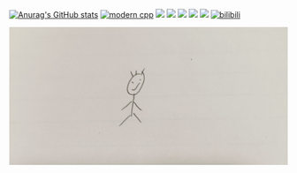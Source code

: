 [![Anurag's GitHub stats](https://github-readme-stats.vercel.app/api?username=ZZJNP112-LGTM&show_icons=true&theme=tokyonight)](https://b23.tv/iEJTnPp)
[![modern cpp](https://img.shields.io/badge/code-Modern%20C++-blue)](https://learn.microsoft.com/zh-cn/cpp/cpp/welcome-back-to-cpp-modern-cpp) 
![](https://img.shields.io/badge/讨厌-学习-yellow) 
![](https://img.shields.io/badge/性格-开朗-red) 
![](https://img.shields.io/badge/爱好-二次元-red)
![](https://img.shields.io/badge/学历-本科自动化在读-blue)
![](https://img.shields.io/badge/博主-bilibili-yellow)
[![bilibili](https://img.shields.io/badge/bilibili-个人主页-orange)](https://space.bilibili.com/174319620)
</div>

![头像](image/头像.jpg)
